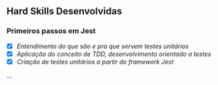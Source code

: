 ## Hard Skills Desenvolvidas

### Primeiros passos em Jest

- [X] _Entendimento do que são e pra que servem testes unitários_
- [X] _Aplicação do conceito de TDD, desenvolvimento orientado a testes_
- [X] _Criação de testes unitários a partir do framework Jest_

...
